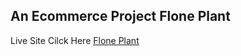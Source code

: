 ## An Ecommerce Project Flone Plant

Live Site Cilck Here [Flone Plant ](https://mahabub-hossain-bd.github.io/flone_plant/)
